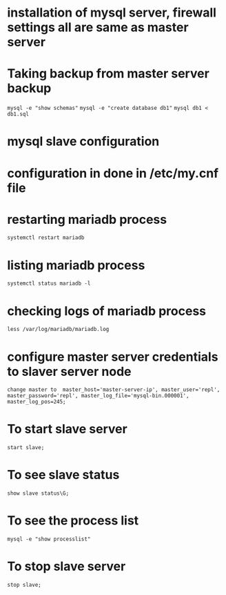 # installation of mysql server, firewall settings all are same as master server

# Taking backup from master server backup
`mysql -e "show schemas"`
`mysql -e "create database db1"`
`mysql db1 < db1.sql`

# mysql slave configuration 
# configuration in done in /etc/my.cnf file

# restarting mariadb process
`systemctl restart mariadb`

# listing mariadb process
`systemctl status mariadb -l`

# checking logs of mariadb process
`less /var/log/mariadb/mariadb.log`

# configure master server credentials to slaver server node
`change master to 
    master_host='master-server-ip',
    master_user='repl',
    master_password='repl',
    master_log_file='mysql-bin.000001',
    master_log_pos=245;
`
# To start slave server
`start slave;`

# To see slave status
`show slave status\G;`

# To see the process list
`mysql -e "show processlist"`

# To stop slave server
`stop slave;`